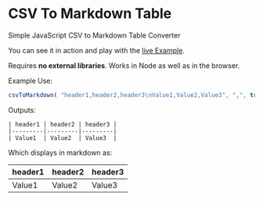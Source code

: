 # CSV To Markdown Table

Simple JavaScript CSV to Markdown Table Converter

You can see it in action and play with the [live Example](https://donatstudios.com/CsvToMarkdownTable).

Requires **no external libraries**. Works in Node as well as in the browser.

Example Use:

```js
csvToMarkdown( "header1,header2,header3\nValue1,Value2,Value3", ",", true);
```

Outputs:

```
| header1 | header2 | header3 | 
|---------|---------|---------| 
| Value1  | Value2  | Value3  | 
```

Which displays in markdown as:

| header1 | header2 | header3 | 
|---------|---------|---------| 
| Value1  | Value2  | Value3  | 
